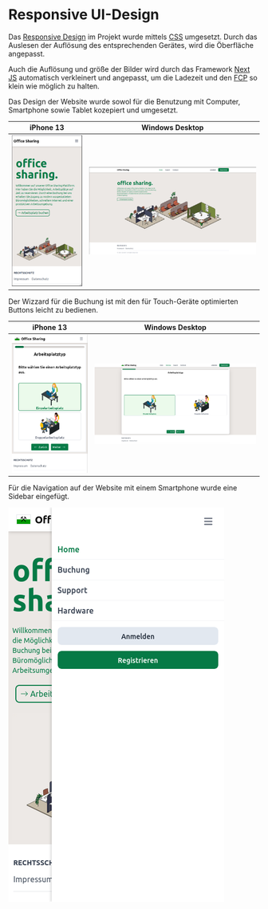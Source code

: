 # Responsive UI-Design

Das [Responsive Design](https://de.wikipedia.org/wiki/Responsive_Webdesign) im Projekt wurde mittels [CSS](https://de.wikipedia.org/wiki/Cascading_Style_Sheets) umgesetzt. 
Durch das Auslesen der Auflösung des entsprechenden Gerätes, wird die Öberfläche angepasst.

Auch die Auflösung und größe der Bilder wird durch das Framework [Next JS](https://nextjs.org/) automatisch verkleinert und angepasst, um die Ladezeit und den [FCP](https://developer.mozilla.org/en-US/docs/Glossary/First_contentful_paint) so klein wie möglich zu halten.

Das Design der Website wurde sowol für die Benutzung mit Computer, Smartphone sowie Tablet kozepiert und umgesetzt.

iPhone 13            |  Windows Desktop
:-------------------------:|:-------------------------:
![](../../assets/img/IPhone_13.png) | ![](../../assets/img/Desktop_Wide.png)


Der Wizzard für die Buchung ist mit den für Touch-Geräte optimierten Buttons leicht zu bedienen.

iPhone 13            |  Windows Desktop
:-------------------------:|:-------------------------:
![](../../assets/img/UIsmartphoneWorkspace.png) | ![](../../assets/img/UIpcWorkspace.png)


Für die Navigation auf der Website mit einem Smartphone wurde eine Sidebar eingefügt.

![](../../assets/img/UIsmartphoneMenu.png)
